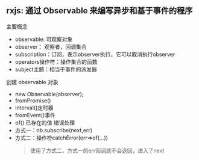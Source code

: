 ## rxjs: 通过 Observable 来编写异步和基于事件的程序
主要概念
- observable: 可观察对象
- observer： 观察者，回调集合
- subscription：订阅，表示observer执行，它可以取消执行observer
- operators操作符：操作集合的函数
- subject主题：相当于事件的派发器

创建 observable 对象
- new Observable(observer);
- fromPromise()
- interval()定时器
- fromEvent()事件
- of() 已存在的值
错误处理
- 方式一：ob.subscribe(next,err)
- 方式二：操作符catchError(err=>of(...))
    >使用了方式二，方式一的err回调就不会返回，进入了next


